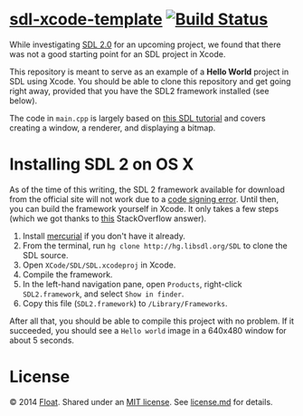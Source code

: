 # [sdl-xcode-template](https://github.com/gowithfloat/sdl-xcode-template) [![Build Status](https://travis-ci.org/gowithfloat/sdl-xcode-template.svg)](https://travis-ci.org/gowithfloat/sdl-xcode-template)

While investigating [SDL 2.0](http://libsdl.org/) for an upcoming project, we found that there was not a good starting point for an SDL project in Xcode.

This repository is meant to serve as an example of a **Hello World** project in SDL using Xcode. You should be able to clone this repository and get going right away, provided that you have the SDL2 framework installed (see below).

The code in `main.cpp` is largely based on [this SDL tutorial](http://www.willusher.io/sdl2%20tutorials/2013/08/17/lesson-1-hello-world/) and covers creating a window, a renderer, and displaying a bitmap.

# Installing SDL 2 on OS X

As of the time of this writing, the SDL 2 framework available for download from the official site will not work due to a [code signing error](https://bugzilla.libsdl.org/show_bug.cgi?id=2058). Until then, you can build the framework yourself in Xcode. It only takes a few steps (which we got thanks to [this](http://stackoverflow.com/a/22373199) StackOverflow answer).

1. Install [mercurial](http://mercurial.selenic.com/) if you don't have it already.
2. From the terminal, run `hg clone http://hg.libsdl.org/SDL` to clone the SDL source.
3. Open `XCode/SDL/SDL.xcodeproj` in Xcode.
4. Compile the framework.
5. In the left-hand navigation pane, open `Products`, right-click `SDL2.framework`, and select `Show in finder`.
6. Copy this file (`SDL2.framework`) to `/Library/Frameworks`.

After all that, you should be able to compile this project with no problem. If it succeeded, you should see a `Hello world` image in a 640x480 window for about 5 seconds.

# License

&copy; 2014 [Float](http://gowithfloat.com/). Shared under an [MIT license](https://en.wikipedia.org/wiki/MIT_License). See [license.md](./license.md) for details.
